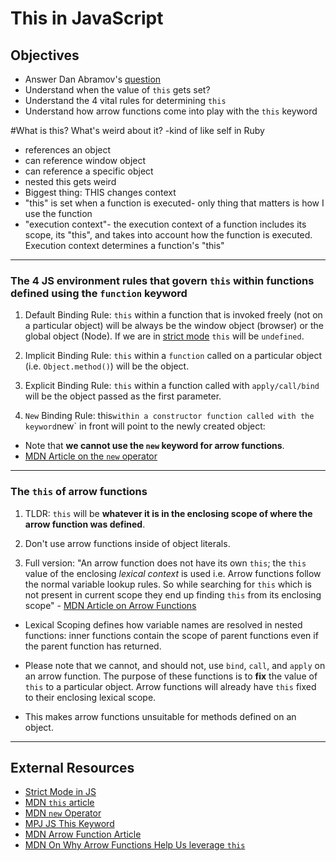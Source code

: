 # This in JavaScript

## Objectives

- Answer Dan Abramov's [question](https://twitter.com/dan_abramov/status/790858537513656320)
- Understand when the value of `this` gets set? 
- Understand the 4 vital rules for determining `this`
- Understand how arrow functions come into play with the `this` keyword


#What is this? What's weird about it?
-kind of like self in Ruby 
- references an object 
- can reference window object 
- can reference a specific object 
- nested this gets weird
- Biggest thing: THIS changes context 
- "this" is set when a function is executed- only thing that matters is how I use the function 
- "execution context"- the execution context of a function includes its scope, its "this", and takes into account how the function is executed. Execution context determines a function's "this" 
---

### The 4 JS environment rules that govern `this` within functions defined using the `function` keyword

1. Default Binding Rule: `this` within a function that is invoked freely (not on a particular object) will be always be the window object (browser) or the global object (Node). If we are in [strict mode](https://developer.mozilla.org/en-US/docs/Web/JavaScript/Reference/Strict_mode) `this` will be `undefined`.

2. Implicit Binding Rule: `this` within a `function` called on a particular object (i.e. `Object.method()`) will be the object.

3.  Explicit Binding Rule: `this` within a function called with `apply/call/bind` will be the object passed as the first parameter.

4.  `New` Binding Rule: this` within a constructor function called with the keyword `new` in front will point to the newly created object:
  - Note that **we cannot use the `new` keyword for arrow functions**.
  - [MDN Article on the `new` operator](https://developer.mozilla.org/en-US/docs/Web/JavaScript/Reference/Operators/new)

---

### The `this` of arrow functions

1.  TLDR: `this` will be **whatever it is in the enclosing scope of where the arrow function was defined**.

2. Don't use arrow functions inside of object literals.

3.  Full version: "An arrow function does not have its own `this`; the `this` value of the enclosing _lexical context_ is used i.e. Arrow functions follow the normal variable lookup rules. So while searching for `this` which is not present in current scope they end up finding `this` from its enclosing scope" - [MDN Article on Arrow Functions](https://developer.mozilla.org/en-US/docs/Web/JavaScript/Reference/Functions/Arrow_functions)
  - Lexical Scoping defines how variable names are resolved in nested functions: inner functions contain the scope of parent functions even if the parent function has returned.

- Please note that we cannot, and should not, use `bind`, `call`, and `apply` on an arrow function. The purpose of these functions is to **fix** the value of `this` to a particular object. Arrow functions will already have `this` fixed to their enclosing lexical scope.

- This makes arrow functions unsuitable for methods defined on an object.

---

## External Resources

- [Strict Mode in JS](https://developer.mozilla.org/en-US/docs/Web/JavaScript/Reference/Strict_mode)
- [MDN `this` article](https://developer.mozilla.org/en-US/docs/Web/JavaScript/Reference/Operators/this)
- [MDN `new` Operator](https://developer.mozilla.org/en-US/docs/Web/JavaScript/Reference/Operators/new)
- [MPJ JS This Keyword](https://www.youtube.com/watch?v=GhbhD1HR5vk)
- [MDN Arrow Function Article](https://developer.mozilla.org/en-US/docs/Web/JavaScript/Reference/Functions/Arrow_functions)
- [MDN On Why Arrow Functions Help Us leverage `this`](https://developer.mozilla.org/en-US/docs/Web/JavaScript/Guide/Functions#No_separate_this)
